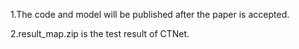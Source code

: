 1.The code and model will be published after the paper is accepted.

2.result_map.zip is the test result of CTNet.
